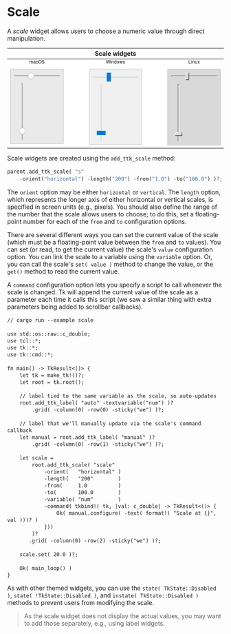 # Scale

A *scale* widget allows users to choose a numeric value through direct
manipulation.

|                Scale widgets                |
| :-----------------------------------------: |
| ![Scale widgets.](./images/w_scale_all.png) |

Scale widgets are created using the `add_ttk_scale` method:

```rust
parent.add_ttk_scale( "s"
    -orient("horizontal") -length("200") -from("1.0") -to("100.0") )?;
```

The `orient` option may be either `horizontal` or `vertical`. The `length`
option, which represents the longer axis of either horizontal or vertical
scales, is specified in screen units (e.g., pixels). You should also define the
range of the number that the scale allows users to choose; to do this, set a
floating-point number for each of the `from` and `to` configuration options.

There are several different ways you can set the current value of the scale
(which must be a floating-point value between the `from` and `to` values). You
can set (or read, to get the current value) the scale's `value` configuration
option. You can link the scale to a variable using the `variable` option. Or,
you can call the scale's `set( value )` method to change the value, or the
`get()` method to read the current value.

A `command` configuration option lets you specify a script to call whenever the
scale is changed. Tk will append the current value of the scale as a parameter
each time it calls this script (we saw a similar thing with extra parameters
being added to scrollbar callbacks).

```rust,no_run
// cargo run --example scale

use std::os::raw::c_double;
use tcl::*;
use tk::*;
use tk::cmd::*;

fn main() -> TkResult<()> {
    let tk = make_tk!()?;
    let root = tk.root();

    // label tied to the same variable as the scale, so auto-updates
    root.add_ttk_label( "auto" -textvariable("num") )?
        .grid( -column(0) -row(0) -sticky("we") )?;
    
    // label that we'll manually update via the scale's command callback
    let manual = root.add_ttk_label( "manual" )?
        .grid( -column(0) -row(1) -sticky("we") )?;
    
    let scale =
        root.add_ttk_scale( "scale"
            -orient(   "horizontal" )
            -length(   "200"        )
            -from(     1.0          )
            -to(       100.0        )
            -variable( "num"        )
            -command( tkbind!( tk, |val: c_double| -> TkResult<()> {
                Ok( manual.configure( -text( format!( "Scale at {}", val )))? )
            }))
        )?
       .grid( -column(0) -row(2) -sticky("we") )?; 
    
    scale.set( 20.0 )?;

    Ok( main_loop() )
}
```

As with other themed widgets, you can use the `state( TkState::Disabled )`,
`state( !TkState::Disabled )`, and `instate( TkState::Disabled )` methods to
prevent users from modifying the scale.

> As the scale widget does not display the actual values, you may want to add
those separately, e.g., using label widgets.
